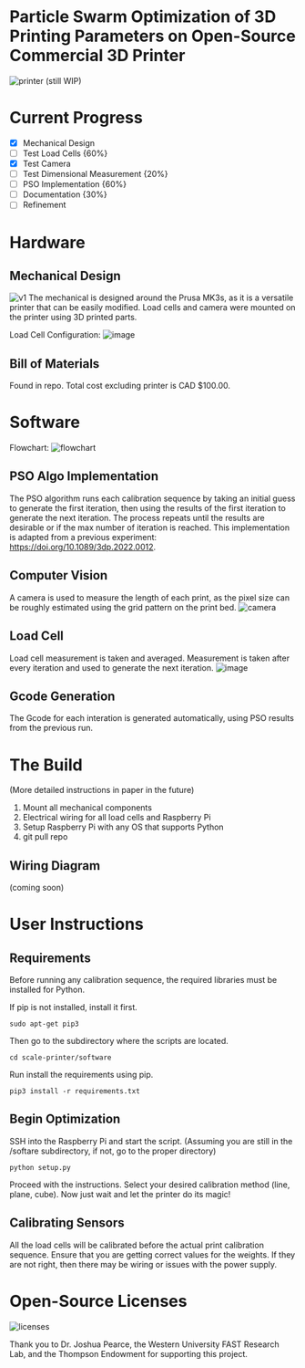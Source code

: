 # Particle Swarm Optimization of 3D Printing Parameters on Open-Source Commercial 3D Printer

<img src="/image/printer.jpg" alt="printer" />
(still WIP)

# Current Progress
- [x] Mechanical Design
- [ ] Test Load Cells {60%}
- [x] Test Camera
- [ ] Test Dimensional Measurement {20%}
- [ ] PSO Implementation {60%}
- [ ] Documentation {30%}
- [ ] Refinement 

# Hardware
## Mechanical Design
<img src="/image/v1.png" alt="v1" />
The mechanical is designed around the Prusa MK3s, as it is a versatile printer that can be easily modified. Load cells and camera were mounted on the printer using 3D printed parts. 

Load Cell Configuration: 
<img src="/image/load-cell.jpg" alt="image" />


## Bill of Materials
Found in repo. 
Total cost excluding printer is CAD $100.00.

# Software
Flowchart: 
<img src="/image/flowchart.png" alt="flowchart" />

## PSO Algo Implementation
The PSO algorithm runs each calibration sequence by taking an initial guess to generate the first iteration, then using the results of the first iteration to generate the next iteration. The process repeats until the results are desirable or if the max number of iteration is reached. This implementation is adapted from a previous experiment: https://doi.org/10.1089/3dp.2022.0012. 

## Computer Vision
A camera is used to measure the length of each print, as the pixel size can be roughly estimated using the grid pattern on the print bed.
<img src="/image/camera-view.png" alt="camera" />

## Load Cell
Load cell measurement is taken and averaged. Measurement is taken after every iteration and used to generate the next iteration. 
<img src="/image/load-cell-readings.png" alt="image" />

## Gcode Generation
The Gcode for each interation is generated automatically, using PSO results from the previous run. 

# The Build 
(More detailed instructions in paper in the future)
1. Mount all mechanical components
2. Electrical wiring for all load cells and Raspberry Pi
3. Setup Raspberry Pi with any OS that supports Python
4. git pull repo

## Wiring Diagram 
(coming soon)

# User Instructions

## Requirements
Before running any calibration sequence, the required libraries must be installed for Python. 

If pip is not installed, install it first. 
```
sudo apt-get pip3
```

Then go to the subdirectory where the scripts are located.
```
cd scale-printer/software
```

Run install the requirements using pip.
```
pip3 install -r requirements.txt
```

## Begin Optimization
SSH into the Raspberry Pi and start the script. 
(Assuming you are still in the /softare subdirectory, if not, go to the proper directory)
```
python setup.py
```

Proceed with the instructions. Select your desired calibration method (line, plane, cube). Now just wait and let the printer do its magic!

## Calibrating Sensors
All the load cells will be calibrated before the actual print calibration sequence. Ensure that you are getting correct values for the weights. If they are not right, then there may be wiring or issues with the power supply.  


# Open-Source Licenses
<img src="/image/oshw_facts.png" alt="licenses" />

Thank you to Dr. Joshua Pearce, the Western University FAST Research Lab, and the Thompson Endowment for supporting this project. 